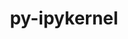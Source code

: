 ---
title: "py-ipykernel"
layout: cache
categories: [package, develop]
meta: {"compilers": ["none"], "num_specs": 136, "num_specs_by_stack": {"data-vis-sdk": 26, "e4s": 64, "e4s-neoverse-v2": 46, "root": 136}, "oss": ["ubuntu20.04", "ubuntu22.04"], "platforms": ["linux"], "stacks": ["data-vis-sdk", "e4s", "e4s-neoverse-v2", "root"], "targets": ["neoverse_v2", "x86_64_v3"], "versions": ["6.29.5"]}
spec_details: [{"compiler": "none", "hash": "266tfdrnu3pd3hwouj3mxdta5knwp3ap", "os": "ubuntu22.04", "platform": "linux", "size": "-", "stacks": ["e4s", "root"], "target": "x86_64_v3", "variants": ["build_system=python_pip"], "versions": ["6.29.5"]}, {"compiler": "none", "hash": "2p6lh5wgtoii57fyxncuhmbxl6n5zyo7", "os": "ubuntu22.04", "platform": "linux", "size": "-", "stacks": ["e4s", "root"], "target": "x86_64_v3", "variants": ["build_system=python_pip"], "versions": ["6.29.5"]}, {"compiler": "none", "hash": "2tcntsd6mvoisymdcforezk4chh2cu6b", "os": "ubuntu20.04", "platform": "linux", "size": "-", "stacks": ["data-vis-sdk", "root"], "target": "x86_64_v3", "variants": ["build_system=python_pip"], "versions": ["6.29.5"]}, {"compiler": "none", "hash": "2vawbjk33kxfud3venserctzot7jttrt", "os": "ubuntu22.04", "platform": "linux", "size": "-", "stacks": ["e4s-neoverse-v2", "root"], "target": "neoverse_v2", "variants": ["build_system=python_pip"], "versions": ["6.29.5"]}, {"compiler": "none", "hash": "32mflyx3ge5ryd7wrxhajmiklqmlqudm", "os": "ubuntu22.04", "platform": "linux", "size": "-", "stacks": ["e4s-neoverse-v2", "root"], "target": "neoverse_v2", "variants": ["build_system=python_pip"], "versions": ["6.29.5"]}, {"compiler": "none", "hash": "3355lmzjhlmaljeeze4gh4d5hwt7obm6", "os": "ubuntu20.04", "platform": "linux", "size": "-", "stacks": ["data-vis-sdk", "root"], "target": "x86_64_v3", "variants": ["build_system=python_pip"], "versions": ["6.29.5"]}, {"compiler": "none", "hash": "3f52ignq5wvvj62r2ffgn43idbxnsdne", "os": "ubuntu22.04", "platform": "linux", "size": "-", "stacks": ["e4s", "root"], "target": "x86_64_v3", "variants": ["build_system=python_pip"], "versions": ["6.29.5"]}, {"compiler": "none", "hash": "3j6jpxy23yg27eaoscr2pnfqcnhwuqpx", "os": "ubuntu20.04", "platform": "linux", "size": "-", "stacks": ["data-vis-sdk", "root"], "target": "x86_64_v3", "variants": ["build_system=python_pip"], "versions": ["6.29.5"]}, {"compiler": "none", "hash": "3om3avy45f3zadgxsgn5nvngvuzjgwci", "os": "ubuntu22.04", "platform": "linux", "size": "-", "stacks": ["e4s", "root"], "target": "x86_64_v3", "variants": ["build_system=python_pip"], "versions": ["6.29.5"]}, {"compiler": "none", "hash": "3v46edstnkyj6e4p5txxeklkkiezkxmq", "os": "ubuntu22.04", "platform": "linux", "size": "-", "stacks": ["e4s-neoverse-v2", "root"], "target": "neoverse_v2", "variants": ["build_system=python_pip"], "versions": ["6.29.5"]}, {"compiler": "none", "hash": "3z5gjt6ic2oh2ve6xxcfti7jxk3soajv", "os": "ubuntu22.04", "platform": "linux", "size": "-", "stacks": ["e4s", "root"], "target": "x86_64_v3", "variants": ["build_system=python_pip"], "versions": ["6.29.5"]}, {"compiler": "none", "hash": "42j73syfzdqadfcq324yg5qkxi54haxj", "os": "ubuntu22.04", "platform": "linux", "size": "-", "stacks": ["e4s", "root"], "target": "x86_64_v3", "variants": ["build_system=python_pip"], "versions": ["6.29.5"]}, {"compiler": "none", "hash": "4dwxe27dmhqaubkozvoco4634ia526m7", "os": "ubuntu22.04", "platform": "linux", "size": "-", "stacks": ["e4s", "root"], "target": "x86_64_v3", "variants": ["build_system=python_pip"], "versions": ["6.29.5"]}, {"compiler": "none", "hash": "4qwt7y7zk6cdpuiyn5fykfks36mmkbiv", "os": "ubuntu22.04", "platform": "linux", "size": "-", "stacks": ["e4s", "root"], "target": "x86_64_v3", "variants": ["build_system=python_pip"], "versions": ["6.29.5"]}, {"compiler": "none", "hash": "4rq2wo3yimde2djudlysymazeq5h5eo6", "os": "ubuntu22.04", "platform": "linux", "size": "-", "stacks": ["e4s-neoverse-v2", "root"], "target": "neoverse_v2", "variants": ["build_system=python_pip"], "versions": ["6.29.5"]}, {"compiler": "none", "hash": "5cbmgvqwi5wupkuzcq7aqzaiwktksz2g", "os": "ubuntu22.04", "platform": "linux", "size": "-", "stacks": ["e4s", "root"], "target": "x86_64_v3", "variants": ["build_system=python_pip"], "versions": ["6.29.5"]}, {"compiler": "none", "hash": "5izsjapbcg3tjxyu7hju3nasmg4eby4v", "os": "ubuntu20.04", "platform": "linux", "size": "-", "stacks": ["data-vis-sdk", "root"], "target": "x86_64_v3", "variants": ["build_system=python_pip"], "versions": ["6.29.5"]}, {"compiler": "none", "hash": "5jjdinckrus6rvqp4hvmkd6ecetcoy5d", "os": "ubuntu22.04", "platform": "linux", "size": "-", "stacks": ["e4s", "root"], "target": "x86_64_v3", "variants": ["build_system=python_pip"], "versions": ["6.29.5"]}, {"compiler": "none", "hash": "5o5pwolx25jvw63bz2htwgwxr7otvyw2", "os": "ubuntu22.04", "platform": "linux", "size": "-", "stacks": ["e4s-neoverse-v2", "root"], "target": "neoverse_v2", "variants": ["build_system=python_pip"], "versions": ["6.29.5"]}, {"compiler": "none", "hash": "66nk4s2hdrhw3263nhiwvecopr6q2vm3", "os": "ubuntu22.04", "platform": "linux", "size": "-", "stacks": ["e4s", "root"], "target": "x86_64_v3", "variants": ["build_system=python_pip"], "versions": ["6.29.5"]}, {"compiler": "none", "hash": "6agfzizv4falaaflhq34z4ugrdb6srij", "os": "ubuntu22.04", "platform": "linux", "size": "-", "stacks": ["e4s", "root"], "target": "x86_64_v3", "variants": ["build_system=python_pip"], "versions": ["6.29.5"]}, {"compiler": "none", "hash": "6gf5wry3jbqgawgz344u6gd6dp4foyew", "os": "ubuntu22.04", "platform": "linux", "size": "-", "stacks": ["e4s", "root"], "target": "x86_64_v3", "variants": ["build_system=python_pip"], "versions": ["6.29.5"]}, {"compiler": "none", "hash": "6nka5ztaztxzzdbzxauxg7avred7i6wu", "os": "ubuntu22.04", "platform": "linux", "size": "-", "stacks": ["e4s", "root"], "target": "x86_64_v3", "variants": ["build_system=python_pip"], "versions": ["6.29.5"]}, {"compiler": "none", "hash": "6ouywjveuwnm3kb5jiklqjgmzrne5mlf", "os": "ubuntu22.04", "platform": "linux", "size": "-", "stacks": ["e4s-neoverse-v2", "root"], "target": "neoverse_v2", "variants": ["build_system=python_pip"], "versions": ["6.29.5"]}, {"compiler": "none", "hash": "6sdhlgeeo4qyxnegjdk5w3gtsunaw3tz", "os": "ubuntu22.04", "platform": "linux", "size": "-", "stacks": ["e4s", "root"], "target": "x86_64_v3", "variants": ["build_system=python_pip"], "versions": ["6.29.5"]}, {"compiler": "none", "hash": "6ss7y26bbanpuzwthtnwk2qmjyzglr7o", "os": "ubuntu20.04", "platform": "linux", "size": "-", "stacks": ["data-vis-sdk", "root"], "target": "x86_64_v3", "variants": ["build_system=python_pip"], "versions": ["6.29.5"]}, {"compiler": "none", "hash": "6y3mh5eevrflf5jmjcyms4ft4gxddwto", "os": "ubuntu22.04", "platform": "linux", "size": "-", "stacks": ["e4s", "root"], "target": "x86_64_v3", "variants": ["build_system=python_pip"], "versions": ["6.29.5"]}, {"compiler": "none", "hash": "6yzdoehv32sjaavtfajokz4mgv2dgaoy", "os": "ubuntu22.04", "platform": "linux", "size": "-", "stacks": ["e4s-neoverse-v2", "root"], "target": "neoverse_v2", "variants": ["build_system=python_pip"], "versions": ["6.29.5"]}, {"compiler": "none", "hash": "6zxfvrde24zoxj7nyprm43x3zp3yuy3n", "os": "ubuntu20.04", "platform": "linux", "size": "-", "stacks": ["data-vis-sdk", "root"], "target": "x86_64_v3", "variants": ["build_system=python_pip"], "versions": ["6.29.5"]}, {"compiler": "none", "hash": "7dp5inmlv22ej6c2frik6p3x43v4v2g6", "os": "ubuntu22.04", "platform": "linux", "size": "-", "stacks": ["e4s", "root"], "target": "x86_64_v3", "variants": ["build_system=python_pip"], "versions": ["6.29.5"]}, {"compiler": "none", "hash": "7i45b5omgaq27fxcqtxbsq2p5v5mxkds", "os": "ubuntu20.04", "platform": "linux", "size": "-", "stacks": ["data-vis-sdk", "root"], "target": "x86_64_v3", "variants": ["build_system=python_pip"], "versions": ["6.29.5"]}, {"compiler": "none", "hash": "7zuoqmvgurj4clsh67qrdu55jnhqjoaj", "os": "ubuntu22.04", "platform": "linux", "size": "-", "stacks": ["e4s", "root"], "target": "x86_64_v3", "variants": ["build_system=python_pip"], "versions": ["6.29.5"]}, {"compiler": "none", "hash": "afdfglfwgln3dbmjqpxh25g43gu7tz6o", "os": "ubuntu20.04", "platform": "linux", "size": "-", "stacks": ["data-vis-sdk", "root"], "target": "x86_64_v3", "variants": ["build_system=python_pip"], "versions": ["6.29.5"]}, {"compiler": "none", "hash": "agfchx5zqmkygwvtjcwkdy4z7cn7epuz", "os": "ubuntu22.04", "platform": "linux", "size": "-", "stacks": ["e4s", "root"], "target": "x86_64_v3", "variants": ["build_system=python_pip"], "versions": ["6.29.5"]}, {"compiler": "none", "hash": "axcy3mqcjgfkp7hmizb65dqg2mtmanf7", "os": "ubuntu22.04", "platform": "linux", "size": "-", "stacks": ["e4s", "root"], "target": "x86_64_v3", "variants": ["build_system=python_pip"], "versions": ["6.29.5"]}, {"compiler": "none", "hash": "bfaivc3mjamqhtteytvk2cbt5fnwcuwj", "os": "ubuntu22.04", "platform": "linux", "size": "-", "stacks": ["e4s", "root"], "target": "x86_64_v3", "variants": ["build_system=python_pip"], "versions": ["6.29.5"]}, {"compiler": "none", "hash": "bjk2ar6dmixnyd2iqf4vbt44txhra6x6", "os": "ubuntu22.04", "platform": "linux", "size": "-", "stacks": ["e4s", "root"], "target": "x86_64_v3", "variants": ["build_system=python_pip"], "versions": ["6.29.5"]}, {"compiler": "none", "hash": "bndxr3wh36o46fx4kim6hp3vhk2ow3ag", "os": "ubuntu22.04", "platform": "linux", "size": "-", "stacks": ["e4s", "root"], "target": "x86_64_v3", "variants": ["build_system=python_pip"], "versions": ["6.29.5"]}, {"compiler": "none", "hash": "bng5phw7zpyvng3fwnr7ycogz75p54qy", "os": "ubuntu20.04", "platform": "linux", "size": "-", "stacks": ["data-vis-sdk", "root"], "target": "x86_64_v3", "variants": ["build_system=python_pip"], "versions": ["6.29.5"]}, {"compiler": "none", "hash": "c7sijtvbzj2jfoprlvm6rs7o4jn5seit", "os": "ubuntu20.04", "platform": "linux", "size": "-", "stacks": ["data-vis-sdk", "root"], "target": "x86_64_v3", "variants": ["build_system=python_pip"], "versions": ["6.29.5"]}, {"compiler": "none", "hash": "ck2vbkbmxwa35wauydka4mk6y5y5fyds", "os": "ubuntu22.04", "platform": "linux", "size": "-", "stacks": ["e4s-neoverse-v2", "root"], "target": "neoverse_v2", "variants": ["build_system=python_pip"], "versions": ["6.29.5"]}, {"compiler": "none", "hash": "cxtckdv4eehep7kksvfh5bkw74esb5mc", "os": "ubuntu20.04", "platform": "linux", "size": "-", "stacks": ["data-vis-sdk", "root"], "target": "x86_64_v3", "variants": ["build_system=python_pip"], "versions": ["6.29.5"]}, {"compiler": "none", "hash": "d2zbjqosjyvehofcg5xo6rqe6xv753ha", "os": "ubuntu22.04", "platform": "linux", "size": "-", "stacks": ["e4s-neoverse-v2", "root"], "target": "neoverse_v2", "variants": ["build_system=python_pip"], "versions": ["6.29.5"]}, {"compiler": "none", "hash": "dgrn7fghxia43uz3254njwgkcfmuiqfg", "os": "ubuntu22.04", "platform": "linux", "size": "-", "stacks": ["e4s", "root"], "target": "x86_64_v3", "variants": ["build_system=python_pip"], "versions": ["6.29.5"]}, {"compiler": "none", "hash": "dhzlemb2yy5rqejxpmjs5bf6t7xbql7m", "os": "ubuntu22.04", "platform": "linux", "size": "-", "stacks": ["e4s-neoverse-v2", "root"], "target": "neoverse_v2", "variants": ["build_system=python_pip"], "versions": ["6.29.5"]}, {"compiler": "none", "hash": "dtp4fiuxf2bvtamzxxf5manw3yk6lvgv", "os": "ubuntu22.04", "platform": "linux", "size": "-", "stacks": ["e4s", "root"], "target": "x86_64_v3", "variants": ["build_system=python_pip"], "versions": ["6.29.5"]}, {"compiler": "none", "hash": "duai3thbwz6pntqhj4kttgw7ku5bw6ew", "os": "ubuntu20.04", "platform": "linux", "size": "-", "stacks": ["data-vis-sdk", "root"], "target": "x86_64_v3", "variants": ["build_system=python_pip"], "versions": ["6.29.5"]}, {"compiler": "none", "hash": "dygapyzk4gie4mxgmsx5lvjzxmv3ui4t", "os": "ubuntu22.04", "platform": "linux", "size": "-", "stacks": ["e4s-neoverse-v2", "root"], "target": "neoverse_v2", "variants": ["build_system=python_pip"], "versions": ["6.29.5"]}, {"compiler": "none", "hash": "e6mc6s2hpatvazcbce2rf52zkxh5fyrq", "os": "ubuntu22.04", "platform": "linux", "size": "-", "stacks": ["e4s", "root"], "target": "x86_64_v3", "variants": ["build_system=python_pip"], "versions": ["6.29.5"]}, {"compiler": "none", "hash": "ehd7voutlvxn53rncwq6jmdmxno7rqea", "os": "ubuntu22.04", "platform": "linux", "size": "-", "stacks": ["e4s-neoverse-v2", "root"], "target": "neoverse_v2", "variants": ["build_system=python_pip"], "versions": ["6.29.5"]}, {"compiler": "none", "hash": "ehwqbvwzaptas5wgpo7j4cev2iwgyjdd", "os": "ubuntu20.04", "platform": "linux", "size": "-", "stacks": ["data-vis-sdk", "root"], "target": "x86_64_v3", "variants": ["build_system=python_pip"], "versions": ["6.29.5"]}, {"compiler": "none", "hash": "ewdpmmgc7y3ciknstjfcn6ppabpmfter", "os": "ubuntu22.04", "platform": "linux", "size": "-", "stacks": ["e4s-neoverse-v2", "root"], "target": "neoverse_v2", "variants": ["build_system=python_pip"], "versions": ["6.29.5"]}, {"compiler": "none", "hash": "eynhtksctiungjbsciew7k5aekdtfptq", "os": "ubuntu22.04", "platform": "linux", "size": "-", "stacks": ["e4s", "root"], "target": "x86_64_v3", "variants": ["build_system=python_pip"], "versions": ["6.29.5"]}, {"compiler": "none", "hash": "fcnt6y32mzors7z6uvjazeluwmtsbptj", "os": "ubuntu22.04", "platform": "linux", "size": "-", "stacks": ["e4s-neoverse-v2", "root"], "target": "neoverse_v2", "variants": ["build_system=python_pip"], "versions": ["6.29.5"]}, {"compiler": "none", "hash": "fi7lwcnenwkgx3mz2ujvvvzciqmixbpn", "os": "ubuntu22.04", "platform": "linux", "size": "-", "stacks": ["e4s-neoverse-v2", "root"], "target": "neoverse_v2", "variants": ["build_system=python_pip"], "versions": ["6.29.5"]}, {"compiler": "none", "hash": "fifrkfdzecwdyw53wcqb5jn4revjsets", "os": "ubuntu22.04", "platform": "linux", "size": "-", "stacks": ["e4s", "root"], "target": "x86_64_v3", "variants": ["build_system=python_pip"], "versions": ["6.29.5"]}, {"compiler": "none", "hash": "gbc7scms2cum6yuab4doesqbv75ojgva", "os": "ubuntu20.04", "platform": "linux", "size": "-", "stacks": ["data-vis-sdk", "root"], "target": "x86_64_v3", "variants": ["build_system=python_pip"], "versions": ["6.29.5"]}, {"compiler": "none", "hash": "gnpuegkttrcsu6ueloem26dmuysy6ntl", "os": "ubuntu20.04", "platform": "linux", "size": "-", "stacks": ["data-vis-sdk", "root"], "target": "x86_64_v3", "variants": ["build_system=python_pip"], "versions": ["6.29.5"]}, {"compiler": "none", "hash": "grjamxdccyrzwomzkm4ztaerh2o4pidu", "os": "ubuntu20.04", "platform": "linux", "size": "-", "stacks": ["data-vis-sdk", "root"], "target": "x86_64_v3", "variants": ["build_system=python_pip"], "versions": ["6.29.5"]}, {"compiler": "none", "hash": "gtbab5ckys6nusydc665njykrs4w4i3r", "os": "ubuntu22.04", "platform": "linux", "size": "-", "stacks": ["e4s-neoverse-v2", "root"], "target": "neoverse_v2", "variants": ["build_system=python_pip"], "versions": ["6.29.5"]}, {"compiler": "none", "hash": "h5bfymvpdl55urimhyfnxupovy7eqp5f", "os": "ubuntu22.04", "platform": "linux", "size": "-", "stacks": ["e4s", "root"], "target": "x86_64_v3", "variants": ["build_system=python_pip"], "versions": ["6.29.5"]}, {"compiler": "none", "hash": "h67zad5cqsbgg7g3bkeqvtrzcizrxo6f", "os": "ubuntu22.04", "platform": "linux", "size": "-", "stacks": ["e4s-neoverse-v2", "root"], "target": "neoverse_v2", "variants": ["build_system=python_pip"], "versions": ["6.29.5"]}, {"compiler": "none", "hash": "hjkl2xe7u2odkh24tziutjelyiwjugcm", "os": "ubuntu22.04", "platform": "linux", "size": "-", "stacks": ["e4s-neoverse-v2", "root"], "target": "neoverse_v2", "variants": ["build_system=python_pip"], "versions": ["6.29.5"]}, {"compiler": "none", "hash": "hl757xtgefmpxot3mjvkvakefbzttg75", "os": "ubuntu22.04", "platform": "linux", "size": "-", "stacks": ["e4s-neoverse-v2", "root"], "target": "neoverse_v2", "variants": ["build_system=python_pip"], "versions": ["6.29.5"]}, {"compiler": "none", "hash": "hqeneuryepnaxvll6f4aq6z7gey7ksnj", "os": "ubuntu20.04", "platform": "linux", "size": "-", "stacks": ["data-vis-sdk", "root"], "target": "x86_64_v3", "variants": ["build_system=python_pip"], "versions": ["6.29.5"]}, {"compiler": "none", "hash": "iasaoyqksjsyttimdn6wrzmpzfg3pkw4", "os": "ubuntu22.04", "platform": "linux", "size": "-", "stacks": ["e4s-neoverse-v2", "root"], "target": "neoverse_v2", "variants": ["build_system=python_pip"], "versions": ["6.29.5"]}, {"compiler": "none", "hash": "ixiynk3kjcxnxjd4u4t6dfhvf4tpyg6q", "os": "ubuntu20.04", "platform": "linux", "size": "-", "stacks": ["data-vis-sdk", "root"], "target": "x86_64_v3", "variants": ["build_system=python_pip"], "versions": ["6.29.5"]}, {"compiler": "none", "hash": "ixxmkyonbpillj6dcbenezetdhgboybx", "os": "ubuntu20.04", "platform": "linux", "size": "-", "stacks": ["data-vis-sdk", "root"], "target": "x86_64_v3", "variants": ["build_system=python_pip"], "versions": ["6.29.5"]}, {"compiler": "none", "hash": "izi57kem5j2ousbbvzmknieqczxkhzck", "os": "ubuntu22.04", "platform": "linux", "size": "-", "stacks": ["e4s", "root"], "target": "x86_64_v3", "variants": ["build_system=python_pip"], "versions": ["6.29.5"]}, {"compiler": "none", "hash": "jcyfey3hayxq33moa4oiy2bjgu5zxqzi", "os": "ubuntu20.04", "platform": "linux", "size": "-", "stacks": ["data-vis-sdk", "root"], "target": "x86_64_v3", "variants": ["build_system=python_pip"], "versions": ["6.29.5"]}, {"compiler": "none", "hash": "jgn7tvcryiw5stthblqytrkdvyqg5rsj", "os": "ubuntu22.04", "platform": "linux", "size": "-", "stacks": ["e4s-neoverse-v2", "root"], "target": "neoverse_v2", "variants": ["build_system=python_pip"], "versions": ["6.29.5"]}, {"compiler": "none", "hash": "jsh7uqjbqognytlblpgrvuk2zcqpa424", "os": "ubuntu22.04", "platform": "linux", "size": "-", "stacks": ["e4s", "root"], "target": "x86_64_v3", "variants": ["build_system=python_pip"], "versions": ["6.29.5"]}, {"compiler": "none", "hash": "jucmzjktwclf6u6ogvuxet67m4rw4p67", "os": "ubuntu22.04", "platform": "linux", "size": "-", "stacks": ["e4s", "root"], "target": "x86_64_v3", "variants": ["build_system=python_pip"], "versions": ["6.29.5"]}, {"compiler": "none", "hash": "jzbb73djwbailv6piinsfeblcdhjc6zx", "os": "ubuntu22.04", "platform": "linux", "size": "-", "stacks": ["e4s-neoverse-v2", "root"], "target": "neoverse_v2", "variants": ["build_system=python_pip"], "versions": ["6.29.5"]}, {"compiler": "none", "hash": "k5l6hxcph365tuyvbulo6qb4mkl7jqno", "os": "ubuntu22.04", "platform": "linux", "size": "-", "stacks": ["e4s", "root"], "target": "x86_64_v3", "variants": ["build_system=python_pip"], "versions": ["6.29.5"]}, {"compiler": "none", "hash": "k77z7jaulfkhrvikbnq5mrqslznmr37g", "os": "ubuntu22.04", "platform": "linux", "size": "-", "stacks": ["e4s-neoverse-v2", "root"], "target": "neoverse_v2", "variants": ["build_system=python_pip"], "versions": ["6.29.5"]}, {"compiler": "none", "hash": "k7vqkijxsyslu4blgffa4fryzn5peick", "os": "ubuntu22.04", "platform": "linux", "size": "-", "stacks": ["e4s", "root"], "target": "x86_64_v3", "variants": ["build_system=python_pip"], "versions": ["6.29.5"]}, {"compiler": "none", "hash": "kqt7pvh4qf6yzato5cwanygkifzyeyu7", "os": "ubuntu22.04", "platform": "linux", "size": "-", "stacks": ["e4s-neoverse-v2", "root"], "target": "neoverse_v2", "variants": ["build_system=python_pip"], "versions": ["6.29.5"]}, {"compiler": "none", "hash": "lfngs3nap4bovfsovimvzvadbadkszlu", "os": "ubuntu22.04", "platform": "linux", "size": "-", "stacks": ["e4s-neoverse-v2", "root"], "target": "neoverse_v2", "variants": ["build_system=python_pip"], "versions": ["6.29.5"]}, {"compiler": "none", "hash": "mf23gi4r5gcfo6mtiuplmkt2ksmb7eiz", "os": "ubuntu22.04", "platform": "linux", "size": "-", "stacks": ["e4s-neoverse-v2", "root"], "target": "neoverse_v2", "variants": ["build_system=python_pip"], "versions": ["6.29.5"]}, {"compiler": "none", "hash": "mfnt6ioy2dp32a4hp4rbdte5ltzj5f5n", "os": "ubuntu22.04", "platform": "linux", "size": "-", "stacks": ["e4s-neoverse-v2", "root"], "target": "neoverse_v2", "variants": ["build_system=python_pip"], "versions": ["6.29.5"]}, {"compiler": "none", "hash": "modq2kfk62h6dzmjdswzjoyxfzfg4a3d", "os": "ubuntu22.04", "platform": "linux", "size": "-", "stacks": ["e4s-neoverse-v2", "root"], "target": "neoverse_v2", "variants": ["build_system=python_pip"], "versions": ["6.29.5"]}, {"compiler": "none", "hash": "nhjrnquvu5tdkrwyicutbroej3iiq343", "os": "ubuntu22.04", "platform": "linux", "size": "-", "stacks": ["e4s", "root"], "target": "x86_64_v3", "variants": ["build_system=python_pip"], "versions": ["6.29.5"]}, {"compiler": "none", "hash": "nktepfb4mxi76c6hcasektgxc4mbammn", "os": "ubuntu22.04", "platform": "linux", "size": "-", "stacks": ["e4s-neoverse-v2", "root"], "target": "neoverse_v2", "variants": ["build_system=python_pip"], "versions": ["6.29.5"]}, {"compiler": "none", "hash": "o2prdppnszqlfnfz3x5222z6zlwa2ept", "os": "ubuntu20.04", "platform": "linux", "size": "-", "stacks": ["data-vis-sdk", "root"], "target": "x86_64_v3", "variants": ["build_system=python_pip"], "versions": ["6.29.5"]}, {"compiler": "none", "hash": "onmxcbx2czuqvfntf4umh237bd5v2b37", "os": "ubuntu22.04", "platform": "linux", "size": "-", "stacks": ["e4s", "root"], "target": "x86_64_v3", "variants": ["build_system=python_pip"], "versions": ["6.29.5"]}, {"compiler": "none", "hash": "oqqggtacixdhydllxulp4q66qtahkp2u", "os": "ubuntu22.04", "platform": "linux", "size": "-", "stacks": ["e4s", "root"], "target": "x86_64_v3", "variants": ["build_system=python_pip"], "versions": ["6.29.5"]}, {"compiler": "none", "hash": "oxopg4v3rynt62hyjpasm5isi5sb2kd4", "os": "ubuntu22.04", "platform": "linux", "size": "-", "stacks": ["e4s-neoverse-v2", "root"], "target": "neoverse_v2", "variants": ["build_system=python_pip"], "versions": ["6.29.5"]}, {"compiler": "none", "hash": "p2ooub7dsogezrucmfdyqe7cjl2fa6on", "os": "ubuntu20.04", "platform": "linux", "size": "-", "stacks": ["data-vis-sdk", "root"], "target": "x86_64_v3", "variants": ["build_system=python_pip"], "versions": ["6.29.5"]}, {"compiler": "none", "hash": "pd2tckit5ub3qqvihyfkv7hqnh2sgsbg", "os": "ubuntu22.04", "platform": "linux", "size": "-", "stacks": ["e4s", "root"], "target": "x86_64_v3", "variants": ["build_system=python_pip"], "versions": ["6.29.5"]}, {"compiler": "none", "hash": "pdqmysek3bbofseg6vewecuio7amv3uj", "os": "ubuntu22.04", "platform": "linux", "size": "-", "stacks": ["e4s-neoverse-v2", "root"], "target": "neoverse_v2", "variants": ["build_system=python_pip"], "versions": ["6.29.5"]}, {"compiler": "none", "hash": "pgpmmmh56cwbkkdugwj4bg734rv434wn", "os": "ubuntu22.04", "platform": "linux", "size": "-", "stacks": ["e4s-neoverse-v2", "root"], "target": "neoverse_v2", "variants": ["build_system=python_pip"], "versions": ["6.29.5"]}, {"compiler": "none", "hash": "pijxmusc3m5dhncrr7krjrtivbzvkhwn", "os": "ubuntu22.04", "platform": "linux", "size": "-", "stacks": ["e4s", "root"], "target": "x86_64_v3", "variants": ["build_system=python_pip"], "versions": ["6.29.5"]}, {"compiler": "none", "hash": "piz34mychbh5eusdzhcfuwrohtwoay3y", "os": "ubuntu22.04", "platform": "linux", "size": "-", "stacks": ["e4s", "root"], "target": "x86_64_v3", "variants": ["build_system=python_pip"], "versions": ["6.29.5"]}, {"compiler": "none", "hash": "pvtabqx5q25g2x4se2vquzzl2b333dds", "os": "ubuntu22.04", "platform": "linux", "size": "-", "stacks": ["e4s", "root"], "target": "x86_64_v3", "variants": ["build_system=python_pip"], "versions": ["6.29.5"]}, {"compiler": "none", "hash": "q75o3fqymkayc4lizbokilngb6brjwr2", "os": "ubuntu22.04", "platform": "linux", "size": "-", "stacks": ["e4s-neoverse-v2", "root"], "target": "neoverse_v2", "variants": ["build_system=python_pip"], "versions": ["6.29.5"]}, {"compiler": "none", "hash": "qb4nhki5xkenyvik7juiq7da2offfqal", "os": "ubuntu22.04", "platform": "linux", "size": "-", "stacks": ["e4s", "root"], "target": "x86_64_v3", "variants": ["build_system=python_pip"], "versions": ["6.29.5"]}, {"compiler": "none", "hash": "qhgl2mclz3a53u3jh4jeem6fp4orc72o", "os": "ubuntu22.04", "platform": "linux", "size": "-", "stacks": ["e4s", "root"], "target": "x86_64_v3", "variants": ["build_system=python_pip"], "versions": ["6.29.5"]}, {"compiler": "none", "hash": "qjpqajr4ocy27btzy4cbaeprxu4mkrtu", "os": "ubuntu22.04", "platform": "linux", "size": "-", "stacks": ["e4s-neoverse-v2", "root"], "target": "neoverse_v2", "variants": ["build_system=python_pip"], "versions": ["6.29.5"]}, {"compiler": "none", "hash": "qjuursegcxokxam5qpab3gtfosgzj7aq", "os": "ubuntu22.04", "platform": "linux", "size": "-", "stacks": ["e4s-neoverse-v2", "root"], "target": "neoverse_v2", "variants": ["build_system=python_pip"], "versions": ["6.29.5"]}, {"compiler": "none", "hash": "qkbbkcci3cykpb2pvvzdmq7g5v27ag6i", "os": "ubuntu20.04", "platform": "linux", "size": "-", "stacks": ["data-vis-sdk", "root"], "target": "x86_64_v3", "variants": ["build_system=python_pip"], "versions": ["6.29.5"]}, {"compiler": "none", "hash": "qo4p7crdhisn6si5wzg5mtwuuxurhqjs", "os": "ubuntu22.04", "platform": "linux", "size": "-", "stacks": ["e4s-neoverse-v2", "root"], "target": "neoverse_v2", "variants": ["build_system=python_pip"], "versions": ["6.29.5"]}, {"compiler": "none", "hash": "qqdh54ucxiwmheuiwdbsd354q2dbx3ih", "os": "ubuntu22.04", "platform": "linux", "size": "-", "stacks": ["e4s", "root"], "target": "x86_64_v3", "variants": ["build_system=python_pip"], "versions": ["6.29.5"]}, {"compiler": "none", "hash": "qtygj7bk52yyle3excxsu2dsqr6htnay", "os": "ubuntu22.04", "platform": "linux", "size": "-", "stacks": ["e4s", "root"], "target": "x86_64_v3", "variants": ["build_system=python_pip"], "versions": ["6.29.5"]}, {"compiler": "none", "hash": "qvvupynkazzatfis5uuziueebv4vucxg", "os": "ubuntu22.04", "platform": "linux", "size": "-", "stacks": ["e4s-neoverse-v2", "root"], "target": "neoverse_v2", "variants": ["build_system=python_pip"], "versions": ["6.29.5"]}, {"compiler": "none", "hash": "qw7uhgu7oablgdmxisiqjk7kccsesxrh", "os": "ubuntu22.04", "platform": "linux", "size": "-", "stacks": ["e4s", "root"], "target": "x86_64_v3", "variants": ["build_system=python_pip"], "versions": ["6.29.5"]}, {"compiler": "none", "hash": "rbpdqohfrysinrd7b26jkgie4tmjddld", "os": "ubuntu22.04", "platform": "linux", "size": "-", "stacks": ["e4s-neoverse-v2", "root"], "target": "neoverse_v2", "variants": ["build_system=python_pip"], "versions": ["6.29.5"]}, {"compiler": "none", "hash": "riqwpgjbhztw676gzvogifwd2q5qgxul", "os": "ubuntu22.04", "platform": "linux", "size": "-", "stacks": ["e4s", "root"], "target": "x86_64_v3", "variants": ["build_system=python_pip"], "versions": ["6.29.5"]}, {"compiler": "none", "hash": "rlfc4nxux6gc3uqivgwh3lv3w7owq5o7", "os": "ubuntu22.04", "platform": "linux", "size": "-", "stacks": ["e4s", "root"], "target": "x86_64_v3", "variants": ["build_system=python_pip"], "versions": ["6.29.5"]}, {"compiler": "none", "hash": "sas65xawyl7g5z256l2fiawaj4gx4nyh", "os": "ubuntu22.04", "platform": "linux", "size": "-", "stacks": ["e4s", "root"], "target": "x86_64_v3", "variants": ["build_system=python_pip"], "versions": ["6.29.5"]}, {"compiler": "none", "hash": "sbdew2vrp55rqg4tuoc5cvp4rhb4outg", "os": "ubuntu20.04", "platform": "linux", "size": "-", "stacks": ["data-vis-sdk", "root"], "target": "x86_64_v3", "variants": ["build_system=python_pip"], "versions": ["6.29.5"]}, {"compiler": "none", "hash": "srzryj344h4fzrdcbzmacpfb4zylum46", "os": "ubuntu22.04", "platform": "linux", "size": "-", "stacks": ["e4s", "root"], "target": "x86_64_v3", "variants": ["build_system=python_pip"], "versions": ["6.29.5"]}, {"compiler": "none", "hash": "szfryr7ur72cgzrgoph333jgskpnmerf", "os": "ubuntu22.04", "platform": "linux", "size": "-", "stacks": ["e4s-neoverse-v2", "root"], "target": "neoverse_v2", "variants": ["build_system=python_pip"], "versions": ["6.29.5"]}, {"compiler": "none", "hash": "tkpo4ohww5slonxuvoh64bvmm54sgcga", "os": "ubuntu22.04", "platform": "linux", "size": "-", "stacks": ["e4s", "root"], "target": "x86_64_v3", "variants": ["build_system=python_pip"], "versions": ["6.29.5"]}, {"compiler": "none", "hash": "tsd22tucgcquxfv6nod5bipajumszisn", "os": "ubuntu22.04", "platform": "linux", "size": "-", "stacks": ["e4s", "root"], "target": "x86_64_v3", "variants": ["build_system=python_pip"], "versions": ["6.29.5"]}, {"compiler": "none", "hash": "tumvigkdqjcfwj7kd7gd3yjd27vaad4k", "os": "ubuntu22.04", "platform": "linux", "size": "-", "stacks": ["e4s", "root"], "target": "x86_64_v3", "variants": ["build_system=python_pip"], "versions": ["6.29.5"]}, {"compiler": "none", "hash": "txw5moliz6t6klbn36tlg6pkse3v2vvn", "os": "ubuntu22.04", "platform": "linux", "size": "-", "stacks": ["e4s-neoverse-v2", "root"], "target": "neoverse_v2", "variants": ["build_system=python_pip"], "versions": ["6.29.5"]}, {"compiler": "none", "hash": "u5kruq64fjyptxzbqc6cbgwqnechv4pj", "os": "ubuntu22.04", "platform": "linux", "size": "-", "stacks": ["e4s-neoverse-v2", "root"], "target": "neoverse_v2", "variants": ["build_system=python_pip"], "versions": ["6.29.5"]}, {"compiler": "none", "hash": "ujazmdalxf5nx6o76zyhnjnmg3bldlsb", "os": "ubuntu22.04", "platform": "linux", "size": "-", "stacks": ["e4s", "root"], "target": "x86_64_v3", "variants": ["build_system=python_pip"], "versions": ["6.29.5"]}, {"compiler": "none", "hash": "uv53hj2hgdhscawqfwlowzbl2afqslks", "os": "ubuntu22.04", "platform": "linux", "size": "-", "stacks": ["e4s-neoverse-v2", "root"], "target": "neoverse_v2", "variants": ["build_system=python_pip"], "versions": ["6.29.5"]}, {"compiler": "none", "hash": "uzssxkc5nza6qu3y5sgce44lcwltwyyr", "os": "ubuntu22.04", "platform": "linux", "size": "-", "stacks": ["e4s", "root"], "target": "x86_64_v3", "variants": ["build_system=python_pip"], "versions": ["6.29.5"]}, {"compiler": "none", "hash": "vcyx77wmibn7g5iw5kgomwrazl5bvoks", "os": "ubuntu22.04", "platform": "linux", "size": "-", "stacks": ["e4s", "root"], "target": "x86_64_v3", "variants": ["build_system=python_pip"], "versions": ["6.29.5"]}, {"compiler": "none", "hash": "vwg7nppwmnig4bt4xbbwkyt2jtghmp2h", "os": "ubuntu22.04", "platform": "linux", "size": "-", "stacks": ["e4s-neoverse-v2", "root"], "target": "neoverse_v2", "variants": ["build_system=python_pip"], "versions": ["6.29.5"]}, {"compiler": "none", "hash": "wu5cvrifxkhawwakiwjnnym3cyiizh5b", "os": "ubuntu22.04", "platform": "linux", "size": "-", "stacks": ["e4s-neoverse-v2", "root"], "target": "neoverse_v2", "variants": ["build_system=python_pip"], "versions": ["6.29.5"]}, {"compiler": "none", "hash": "xk24isgg7hm2erxrwcjs3pgl54zbu72p", "os": "ubuntu22.04", "platform": "linux", "size": "-", "stacks": ["e4s", "root"], "target": "x86_64_v3", "variants": ["build_system=python_pip"], "versions": ["6.29.5"]}, {"compiler": "none", "hash": "xtrkorby6qxtln2fsk4sohfnchvhmae3", "os": "ubuntu22.04", "platform": "linux", "size": "-", "stacks": ["e4s", "root"], "target": "x86_64_v3", "variants": ["build_system=python_pip"], "versions": ["6.29.5"]}, {"compiler": "none", "hash": "y2dlgbkv6q522crq2nlbudwmunagwge6", "os": "ubuntu22.04", "platform": "linux", "size": "-", "stacks": ["e4s", "root"], "target": "x86_64_v3", "variants": ["build_system=python_pip"], "versions": ["6.29.5"]}, {"compiler": "none", "hash": "yehxt6rqt4d7ipqci6idfpyz3jlbqpvs", "os": "ubuntu22.04", "platform": "linux", "size": "-", "stacks": ["e4s-neoverse-v2", "root"], "target": "neoverse_v2", "variants": ["build_system=python_pip"], "versions": ["6.29.5"]}, {"compiler": "none", "hash": "yhv5dosedme6il5eouehyg5wgebsxyqw", "os": "ubuntu22.04", "platform": "linux", "size": "-", "stacks": ["e4s", "root"], "target": "x86_64_v3", "variants": ["build_system=python_pip"], "versions": ["6.29.5"]}, {"compiler": "none", "hash": "yora63eay4nuphktqgcaohbv25hakrmc", "os": "ubuntu22.04", "platform": "linux", "size": "-", "stacks": ["e4s", "root"], "target": "x86_64_v3", "variants": ["build_system=python_pip"], "versions": ["6.29.5"]}, {"compiler": "none", "hash": "zbhjoc6oayiohnys47tv3jeqcne7r6cz", "os": "ubuntu22.04", "platform": "linux", "size": "-", "stacks": ["e4s", "root"], "target": "x86_64_v3", "variants": ["build_system=python_pip"], "versions": ["6.29.5"]}, {"compiler": "none", "hash": "zdhmbseoskrp33u4n2cxim22wc4bn5oh", "os": "ubuntu20.04", "platform": "linux", "size": "-", "stacks": ["data-vis-sdk", "root"], "target": "x86_64_v3", "variants": ["build_system=python_pip"], "versions": ["6.29.5"]}, {"compiler": "none", "hash": "zeuouirsq46iebliif5d657vfn4nh3fi", "os": "ubuntu22.04", "platform": "linux", "size": "-", "stacks": ["e4s", "root"], "target": "x86_64_v3", "variants": ["build_system=python_pip"], "versions": ["6.29.5"]}, {"compiler": "none", "hash": "zqmcq4pq73dycusgr5hdfnxoaofpnrp2", "os": "ubuntu22.04", "platform": "linux", "size": "-", "stacks": ["e4s-neoverse-v2", "root"], "target": "neoverse_v2", "variants": ["build_system=python_pip"], "versions": ["6.29.5"]}, {"compiler": "none", "hash": "ztfqqdp52fo7wrj7kxxdytezkp3mfikc", "os": "ubuntu20.04", "platform": "linux", "size": "-", "stacks": ["data-vis-sdk", "root"], "target": "x86_64_v3", "variants": ["build_system=python_pip"], "versions": ["6.29.5"]}, {"compiler": "none", "hash": "ztlfxpbm4ns6g6h6iimvjtfw6xlpzzys", "os": "ubuntu22.04", "platform": "linux", "size": "-", "stacks": ["e4s", "root"], "target": "x86_64_v3", "variants": ["build_system=python_pip"], "versions": ["6.29.5"]}]
---